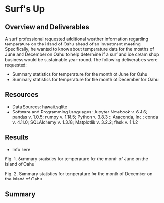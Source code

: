 # Surf's Up
## Overview and Deliverables
A surf professional requested additional weather information regarding temperature on the island of Oahu ahead of an investment meeting.  Specifically, he wanted to know about temperature data for the months of June and December on Oahu to help determine if a surf and ice cream shop business would be sustainable year-round.  The following deliverables were requested:
  - Summary statistics for temperature for the month of June for Oahu
  - Summary statistics for temperature for the month of December for Oahu

## Resources
- Data Sources: hawaii.sqlite
- Software and Programming Languages: Jupyter Notebook v. 6.4.6; pandas v. 1.0.5; numpy v. 1.18.5; Python v. 3.8.3 :: Anaconda, Inc.; conda v. 4.11.0; SQLAlchemy v. 1.3.18; Matplotlib v. 3.2.2; flask v. 1.1.2

## Results
- Info here



Fig. 1.  Summary statistics for temperature for the month of June on the island of Oahu



Fig. 2.  Summary statistics for temperature for the month of December on the island of Oahu

## Summary
